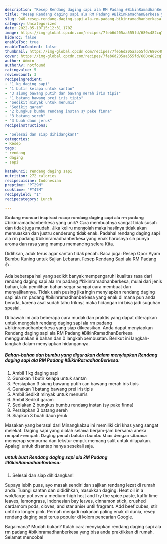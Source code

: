 ```yaml
---
description: "Resep Rendang daging sapi ala RM Padang #BikinRamadhanBerkesa yang Mantap"
title: "Resep Rendang daging sapi ala RM Padang #BikinRamadhanBerkesa yang Mantap"
slug: 946-resep-rendang-daging-sapi-ala-rm-padang-bikinramadhanberkesa-yang-mantap
category: Uncategorized
date: 2022-05-10T15:12:31.170Z
image: https://img-global.cpcdn.com/recipes/7feb6d205aa555fd/680x482cq70/rendang-daging-sapi-ala-rm-padang-bikinramadhanberkesa-foto-resep-utama.jpg
hideToc: false
enableToc: true
enableTocContent: false
thumbnail: https://img-global.cpcdn.com/recipes/7feb6d205aa555fd/680x482cq70/rendang-daging-sapi-ala-rm-padang-bikinramadhanberkesa-foto-resep-utama.jpg
cover: https://img-global.cpcdn.com/recipes/7feb6d205aa555fd/680x482cq70/rendang-daging-sapi-ala-rm-padang-bikinramadhanberkesa-foto-resep-utama.jpg
author: Admin
authorAv: notfound
ratingvalue: 5
reviewcount: 3
recipeingredient:
- "1 kg daging sapi"
- "1 butir kelapa untuk santan"
- "3 siung bawang putih dan bawang merah iris tipis"
- "1 batang bawang prei iris tipis"
- "Sedikit minyak untuk menumis"
- "Sedikit garam"
- "2 bungkus bumbu rendang instan sy pake finna"
- "3 batang sereh"
- "3 buah daun jeruk"
recipeinstructions:

- "Selesai dan siap dihidangkan!"
categories:
- Resep
tags:
- rendang
- daging
- sapi

katakunci: rendang daging sapi 
nutrition: 272 calories
recipecuisine: Indonesian
preptime: "PT29M"
cooktime: "PT47M"
recipeyield: "1"
recipecategory: Lunch

---
```





Sedang mencari inspirasi resep rendang daging sapi ala rm padang #bikinramadhanberkesa yang unik? Cara membuatnya sangat tidak susah dan tidak juga mudah. Jika keliru mengolah maka hasilnya tidak akan memuaskan dan justru cenderung tidak enak. Padahal rendang daging sapi ala rm padang #bikinramadhanberkesa yang enak harusnya sih punya aroma dan rasa yang mampu memancing selera Kita.





Didihkan, aduk terus agar santan tidak pecah. Baca juga: Resep Opor Ayam Bumbu Kuning untuk Sajian Lebaran. Resep Rendang Sapi ala RM Padang 👍.

Ada beberapa hal yang sedikit banyak mempengaruhi kualitas rasa dari rendang daging sapi ala rm padang #bikinramadhanberkesa, mulai dari jenis bahan, lalu pemilihan bahan segar sampai cara membuat dan menyajikannya. Tidak usah pusing jika ingin menyiapkan rendang daging sapi ala rm padang #bikinramadhanberkesa yang enak di mana pun anda berada, karena asal sudah tahu triknya maka hidangan ini bisa jadi suguhan spesial.






Di bawah ini ada beberapa cara mudah dan praktis yang dapat diterapkan untuk mengolah rendang daging sapi ala rm padang #bikinramadhanberkesa yang siap dikreasikan. Anda dapat menyiapkan Rendang daging sapi ala RM Padang #BikinRamadhanBerkesa menggunakan 9 bahan dan 0 langkah pembuatan. Berikut ini langkah-langkah dalam menyiapkan hidangannya.

<!--inarticleads1-->

##### Bahan-bahan dan bumbu yang digunakan dalam menyiapkan Rendang daging sapi ala RM Padang #BikinRamadhanBerkesa:

1. Ambil 1 kg daging sapi
1. Gunakan 1 butir kelapa untuk santan
1. Persiapkan 3 siung bawang putih dan bawang merah iris tipis
1. Gunakan 1 batang bawang prei iris tipis
1. Ambil Sedikit minyak untuk menumis
1. Ambil Sedikit garam
1. Sediakan 2 bungkus bumbu rendang instan (sy pake finna)
1. Persiapkan 3 batang sereh
1. Siapkan 3 buah daun jeruk


Masakan yang berasal dari Minangkabau ini memiliki ciri khas yang sangat melekat. Daging sapi yang diolah selama berjam-jam bersama aneka rempah-rempah. Daging penuh balutan bumbu khas dengan citarasa menyerap sempurna dan tekstur empuk memang sulit untuk dilupakan. Apalagi untuk disantap hanya sesekali saja. 

<!--inarticleads2-->

#####  untuk buat Rendang daging sapi ala RM Padang #BikinRamadhanBerkesa:


1. Selesai dan siap dihidangkan!

Supaya lebih puas, ayo masak sendiri dan sajikan rendang lezat di rumah anda. Tuangi santan dan dididihkan, masukkan daging. Heat oil in a wok/large pot over a medium-high heat and fry the spice paste, kaffir lime leaves, lemongrass, Indonesian bay leaves, cinnamon stick, crushed cardamom pods, cloves, and star anise until fragrant. Add beef cubes, stir until no longer pink. Pernah menjadi makanan paling enak di dunia, resep rendang daging sapi terus populer di kolom pencarian Google. 

Bagaimana? Mudah bukan? Itulah cara menyiapkan rendang daging sapi ala rm padang #bikinramadhanberkesa yang bisa anda praktikkan di rumah. Selamat mencoba!
